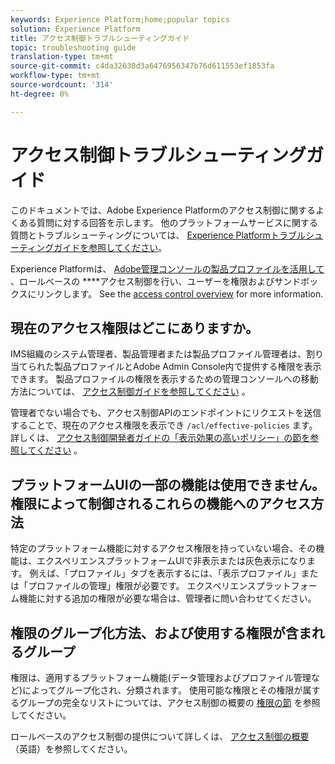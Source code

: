 ```yaml
---
keywords: Experience Platform;home;popular topics
solution: Experience Platform
title: アクセス制御トラブルシューティングガイド
topic: troubleshooting guide
translation-type: tm+mt
source-git-commit: c4da32630d3a6476956347b76d611553ef1853fa
workflow-type: tm+mt
source-wordcount: '314'
ht-degree: 0%

---
```



# アクセス制御トラブルシューティングガイド

このドキュメントでは、Adobe Experience Platformのアクセス制御に関するよくある質問に対する回答を示します。 他のプラットフォームサービスに関する質問とトラブルシューティングについては、 [Experience Platformトラブルシューティングガイドを参照してください](../landing/troubleshooting.md)。

Experience Platformは、 [Adobe管理コンソールの製品プロファイルを活用して](http://adminconsole.adobe.com) 、ロールベースの ****&#x200B;アクセス制御を行い、ユーザーを権限およびサンドボックスにリンクします。  See the [access control overview](home.md) for more information.

## 現在のアクセス権限はどこにありますか。

IMS組織のシステム管理者、製品管理者または製品プロファイル管理者は、割り当てられた製品プロファイルとAdobe Admin Console内で提供する権限を表示できます。 製品プロファイルの権限を表示するための管理コンソールへの移動方法については、 [アクセス制御ガイドを参照してください](./ui/overview.md) 。

管理者でない場合でも、アクセス制御APIのエンドポイントにリクエストを送信することで、現在のアクセス権限を表示でき `/acl/effective-policies` ます。 詳しくは、 [アクセス制御開発者ガイドの「表示効果の高いポリシー」の節を参照してください](./api/effective-policies.md) 。

## プラットフォームUIの一部の機能は使用できません。 権限によって制御されるこれらの機能へのアクセス方法

特定のプラットフォーム機能に対するアクセス権限を持っていない場合、その機能は、エクスペリエンスプラットフォームUIで非表示または灰色表示になります。 例えば、「プロファイル」タブを表示するには、「表示プロファイル」または「プロファイルの管理」権限が必要です。 エクスペリエンスプラットフォーム機能に対する追加の権限が必要な場合は、管理者に問い合わせてください。

## 権限のグループ化方法、および使用する権限が含まれるグループ

権限は、適用するプラットフォーム機能(データ管理およびプロファイル管理など)によってグループ化され、分類されます。 使用可能な権限とその権限が属するグループの完全なリストについては、アクセス制御の概要の [権限の節](home.md#permissions) を参照してください。

ロールベースのアクセス制御の提供について詳しくは、 [アクセス制御の概要](home.md) （英語）を参照してください。